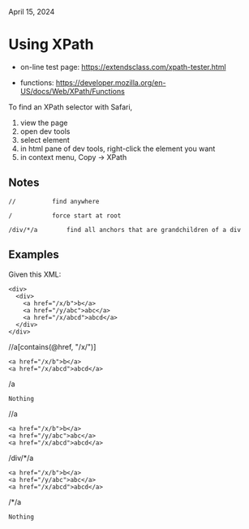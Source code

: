 April 15, 2024


Using XPath
==================

* on-line test page: https://extendsclass.com/xpath-tester.html

* functions: https://developer.mozilla.org/en-US/docs/Web/XPath/Functions

To find an XPath selector with Safari,

1. view the page
2. open dev tools
3. select element
4. in html pane of dev tools, right-click the element you want
5. in context menu, Copy -> XPath

Notes
------------------

    //			find anywhere

    /			force start at root

    /div/*/a		find all anchors that are grandchildren of a div

Examples
-----------

Given this XML:

    <div>
      <div>
        <a href="/x/b">b</a>
        <a href="/y/abc">abc</a>
        <a href="/x/abcd">abcd</a>
      </div>
    </div>


//a[contains(@href, "/x/")]

    <a href="/x/b">b</a>
    <a href="/x/abcd">abcd</a>


/a

	Nothing

//a

    <a href="/x/b">b</a>
    <a href="/y/abc">abc</a>
    <a href="/x/abcd">abcd</a>


/div/*/a

    <a href="/x/b">b</a>
    <a href="/y/abc">abc</a>
    <a href="/x/abcd">abcd</a>


/*/a

	Nothing

